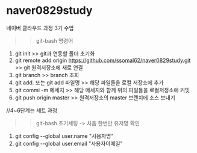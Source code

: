 # naver0829study
네이버 클라우드 과정 3기 수업

>>git-bash 명령어
 1. git init >> git과 연동할 폴더 초기화
 2. git remote add origin https://github.com/ssomal62/naver0829study.git >> git 원격저장소에 새로 연결
 3. git branch >> branch 조회
 4. git add. 또는 git add 파일명 >> 해당 파일들을 로컬 저장소에 추가
 5. git commi -m 메세지 >> 해당 메세지와 함께 위의 파일들을 로컬저정소에 커밋
 6. git push origin master >> 원격저장소의 master 브랜치에 소스 보내기

//4~6단계는 세트 과정

>>git-bash 초기세팅 -> 처음 한번만 유저명 확인
1. git config --global user.name "사용자명"
2. git config --global user.email "사용자이메일"

